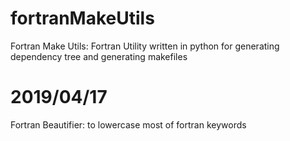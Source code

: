 # fortranMakeUtils

Fortran Make Utils: Fortran Utility written in python for generating dependency tree and generating makefiles

# 2019/04/17
Fortran Beautifier: to lowercase most of fortran keywords
